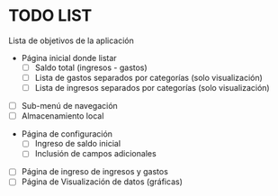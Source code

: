 # TODO LIST

Lista de objetivos de la aplicación

- Página inicial donde listar
  - [ ] Saldo total (ingresos - gastos)
  - [ ] Lista de gastos separados por categorías (solo visualización)
  - [ ] Lista de ingresos separados por categorías (solo visualización)
- [ ] Sub-menú de navegación
- [ ] Almacenamiento local
- Página de configuración
  - [ ] Ingreso de saldo inicial
  - [ ] Inclusión de campos adicionales
- [ ] Página de ingreso de ingresos y gastos
- [ ] Página de Visualización de datos (gráficas)
